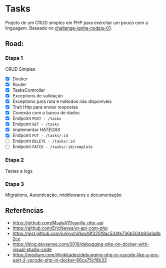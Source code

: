 # Tasks


Projeto de um CRUD simples em PHP para exercitar um pouco com a linguagem. 
Baseado no [challenge-ignite-nodejs-01](https://github.com/pliniohavila/challenge-ignite-nodejs-01).


## Road:

### Etapa 1
CRUD Simples

- [x] Docker
- [x] Router
- [x] TasksController
- [x] Exceptions de validação
- [x] Exceptions para rota e métodos não disponíveis 
- [x] Trait Http para enviar respostas 
- [x] Conexão com o banco de dados 
- [x] Endpoint `POST - /tasks`
- [x] Endpoint `GET - /tasks`
- [x] Implementar *HATEOAS*
- [x] Endpoint `PUT - /tasks/:id`
- [ ] Endpoint `DELETE - /tasks/:id`
- [ ] Endpoint `PATCH - /tasks/:id/complete`

### Etapa 2
Testes e logs


### Etapa 3
Migrations, Autenticação, middlewares e documentação 


## Referências
- https://github.com/Msalah11/vanilla-php-api
- https://github.com/EricNeves/yt-api-com-php
- https://gist.github.com/juliyvchirkov/8f325f9ac534fe736b504b93a1a8b2ce
- https://blog.devsense.com/2019/debugging-php-on-docker-with-visual-studio-code
- https://medium.com/@nikitades/debugging-php-in-vscode-like-a-pro-part-2-vscode-php-in-docker-66ca75cf8b33
